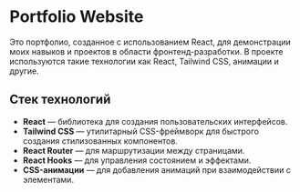 # Portfolio Website

Это портфолио, созданное с использованием React, для демонстрации моих навыков и проектов в области фронтенд-разработки. В проекте используются такие технологии как React, Tailwind CSS, анимации и другие.

## Стек технологий

- **React** — библиотека для создания пользовательских интерфейсов.
- **Tailwind CSS** — утилитарный CSS-фреймворк для быстрого создания стилизованных компонентов.
- **React Router** — для маршрутизации между страницами.
- **React Hooks** — для управления состоянием и эффектами.
- **CSS-анимации** — для добавления анимаций при взаимодействии с элементами.

